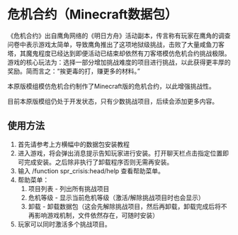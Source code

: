 # 危机合约（Minecraft数据包）
  《危机合约》出自鹰角网络的《明日方舟》活动副本，传言称有玩家在鹰角的调查问卷中表示游戏太简单，导致鹰角推出了这项地狱级挑战，击败了大量咸鱼刀客塔，其魔鬼程度已经达到即便活动已结束却依然有刀客塔模仿危机合约挑战极限。游戏的核心玩法为：选择一部分增加挑战难度的项目进行挑战，以此获得更丰厚的奖励。简而言之：“挨更毒的打，赚更多的材料。”
  
  本原版模组模仿危机合约制作了Minecraft版的危机合约，以此增强挑战性。
  
  目前本原版模组仍处于开发状态，只有少数挑战项目，后续会添加更多内容。

## 使用方法
1. 首先请参考上方横幅中的数据包安装教程
2. 进入游戏，将会弹出消息提示告知玩家进行安装。打开聊天栏点击指定位置即可完成安装。之后除非执行了卸载程序否则无需再安装。
3. 输入 /function spr_crisis:head/help 查看帮助菜单。
4. 帮助菜单：
   1. 项目列表 - 列出所有挑战项目
   2. 危机等级 - 显示当前危机等级（激活/解除挑战项目时也会显示）
   3. 卸载 - 卸载数据包（这会先解除挑战项目，然后再卸载，卸载完成后将不再影响游戏机制，文件依然存在，可随时安装）
5. 玩家可以同时激活多个挑战项目。
